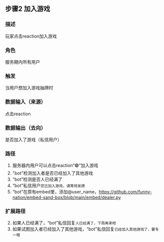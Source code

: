 ## 步骤2 加入游戏
### 描述

玩家点击reaction加入游戏

### 角色

服务期内所有用户

### 触发

当用户想加入游戏抽牌时

### 数据输入（来源）

点击reaction

### 数据输出（去向）

是否加入了游戏（私信用户）

### 路径

1. 服务器内用户可以点击reaction“🟣”加入游戏
2. "bot"检测加入者是否已经加入了其他游戏
3. “bot”检测是否人已经满了
4. “bot”私信用户```您已加入游戏，请等待发牌```
5. “bot”在原有embed里，添加@user_name，https://github.com/funny-nation/embed-sand-box/blob/main/embed/dealer.py

### 扩展路径

2. 如果人已经满了，“bot”私信回复```人已经满了，下局再来吧```
3. 如果试图加入者已经加入了其他游戏，“bot”私信回复```已经加入其他游戏了，要专一哦```
